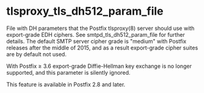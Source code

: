 # tlsproxy_tls_dh512_param_file 

 File with DH parameters that the Postfix tlsproxy(8) server
should use with export-grade EDH ciphers. See smtpd_tls_dh512_param_file
for further details.  The default SMTP server cipher grade is
"medium" with Postfix releases after the middle of 2015, and as a
result export-grade cipher suites are by default not used.  

 With Postfix &ge; 3.6 export-grade Diffie-Hellman key exchange
is no longer supported, and this parameter is silently ignored. 

 This feature is available in Postfix 2.8 and later. 


